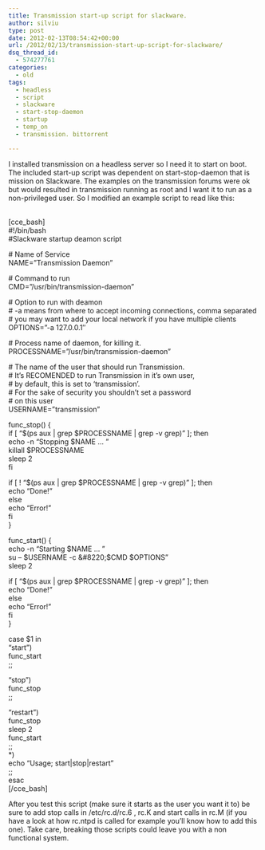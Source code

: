 ```yaml
---
title: Transmission start-up script for slackware.
author: silviu
type: post
date: 2012-02-13T08:54:42+00:00
url: /2012/02/13/transmission-start-up-script-for-slackware/
dsq_thread_id:
  - 574277761
categories:
  - old
tags:
  - headless
  - script
  - slackware
  - start-stop-daemon
  - startup
  - temp_on
  - transmission. bittorrent

---
```

I installed transmission on a headless server so I need it to start on boot. The included start-up script was dependent on start-stop-daemon that is mission on Slackware. The examples on the transmission forums were ok but would resulted in transmission running as root and I want it to run as a non-privileged user. So I modified an example script to read like this:

&nbsp;  
[cce_bash]  
#!/bin/bash  
#Slackware startup deamon script

\# Name of Service  
NAME=&#8221;Transmission Daemon&#8221;

\# Command to run  
CMD=&#8221;/usr/bin/transmission-daemon&#8221;

\# Option to run with deamon  
\# -a means from where to accept incoming connections, comma separated  
\# you may want to add your local network if you have multiple clients  
OPTIONS=&#8221;-a 127.0.0.1&#8243;

\# Process name of daemon, for killing it.  
PROCESSNAME=&#8221;/usr/bin/transmission-daemon&#8221;

\# The name of the user that should run Transmission.  
\# It&#8217;s RECOMENDED to run Transmission in it&#8217;s own user,  
\# by default, this is set to &#8216;transmission&#8217;.  
\# For the sake of security you shouldn&#8217;t set a password  
\# on this user  
USERNAME=&#8221;transmission&#8221;

func_stop() {  
if [ &#8220;$(ps aux | grep $PROCESSNAME | grep -v grep)&#8221; ]; then  
echo -n &#8220;Stopping $NAME &#8230; &#8221;  
killall $PROCESSNAME  
sleep 2  
fi

if [ ! &#8220;$(ps aux | grep $PROCESSNAME | grep -v grep)&#8221; ]; then  
echo &#8220;Done!&#8221;  
else  
echo &#8220;Error!&#8221;  
fi  
}

func_start() {  
echo -n &#8220;Starting $NAME &#8230; &#8221;  
su &#8211; $USERNAME -c &#8220;$CMD $OPTIONS&#8221;  
sleep 2

if [ &#8220;$(ps aux | grep $PROCESSNAME | grep -v grep)&#8221; ]; then  
echo &#8220;Done!&#8221;  
else  
echo &#8220;Error!&#8221;  
fi  
}

case $1 in  
&#8220;start&#8221;)  
func_start  
;;

&#8220;stop&#8221;)  
func_stop  
;;

&#8220;restart&#8221;)  
func_stop  
sleep 2  
func_start  
;;  
*)  
echo &#8220;Usage; start|stop|restart&#8221;  
;;  
esac  
[/cce_bash]

After you test this script (make sure it starts as the user you want it to) be sure to add stop calls in /etc/rc.d/rc.6 , rc.K and start calls in rc.M (if you have a look at how rc.ntpd is called for example you&#8217;ll know how to add this one). Take care, breaking those scripts could leave you with a non functional system.